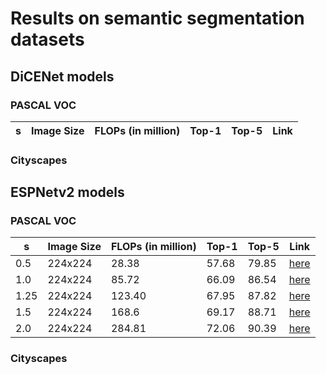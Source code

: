 # Results on semantic segmentation datasets


## DiCENet models

### PASCAL VOC
| s | Image Size | FLOPs (in million) | Top-1 | Top-5 | Link |
|---|---|---|---|---|---|


### Cityscapes


## ESPNetv2 models


### PASCAL VOC

| s | Image Size | FLOPs (in million) | Top-1 | Top-5 | Link |
|---|---|---|---|---|---|
| 0.5 | 224x224 | 28.38 | 57.68 | 79.85 | [here](model/classification/model_zoo/espnetv2/espnetv2_s_0.5_imagenet_224x224.pth) |
| 1.0 | 224x224 | 85.72 | 66.09 | 86.54 | [here](model/classification/model_zoo/espnetv2/espnetv2_s_1.0_imagenet_224x224.pth) |
| 1.25 | 224x224 | 123.40 | 67.95 | 87.82 | [here](model/classification/model_zoo/espnetv2/espnetv2_s_1.25_imagenet_224x224.pth) |
| 1.5 | 224x224 | 168.6 | 69.17 | 88.71 | [here](model/classification/model_zoo/espnetv2/espnetv2_s_1.5_imagenet_224x224.pth) |
| 2.0 | 224x224 | 284.81 | 72.06 | 90.39 | [here](model/classification/model_zoo/espnetv2/espnetv2_s_2.0_imagenet_224x224.pth) |


### Cityscapes
